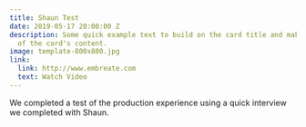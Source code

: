 ```yaml
---
title: Shaun Test
date: 2019-05-17 20:08:00 Z
description: Some quick example text to build on the card title and make up the bulk
  of the card's content.
image: template-800x800.jpg
link:
  link: http://www.embreate.com
  text: Watch Video
---
```


We completed a test of the production experience using a quick interview we completed with Shaun.

 